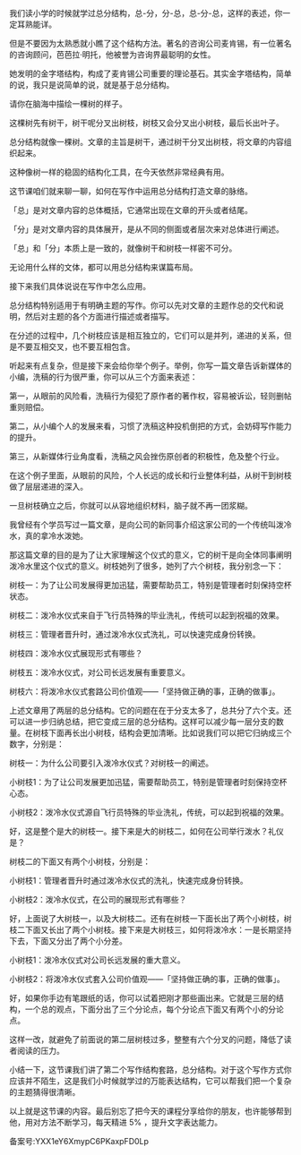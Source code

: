 我们读小学的时候就学过总分结构，总-分，分-总，总-分-总，这样的表述，你一定耳熟能详。

但是不要因为太熟悉就小瞧了这个结构方法。著名的咨询公司麦肯锡，有一位著名的咨询顾问，芭芭拉·明托，他被誉为咨询界最聪明的女性。

她发明的金字塔结构，构成了麦肯锡公司重要的理论基石。其实金字塔结构，简单的说，我只是说简单的说，就是基于总分结构。

请你在脑海中描绘一棵树的样子。

这棵树先有树干，树干呢分叉出树枝，树枝又会分叉出小树枝，最后长出叶子。

总分结构就像一棵树。文章的主旨是树干，通过树干分叉出树枝，将文章的内容组织起来。

这种像树一样的稳固的结构化工具，在今天依然非常经典有用。

这节课咱们就来聊一聊，如何在写作中运用总分结构打造文章的脉络。

「总」是对文章内容的总体概括，它通常出现在文章的开头或者结尾。

「分」是对文章内容的具体展开，是从不同的侧面或者层次来对总体进行阐述。

「总」和「分」本质上是一致的，就像树干和树枝一样密不可分。

无论用什么样的文体，都可以用总分结构来谋篇布局。

接下来我们具体说说在写作中怎么应用。

总分结构特别适用于有明确主题的写作。你可以先对文章的主题作总的交代和说明，然后对主题的各个方面进行描述或者描写。

在分述的过程中，几个树枝应该是相互独立的，它们可以是并列，递进的关系，但是不要互相交叉，也不要互相包含。

听起来有点复杂，但是接下来会给你举个例子。举例，你写一篇文章告诉新媒体的小编，洗稿的行为很严重，你可以从三个方面来表述：

第一，从眼前的风险看，洗稿行为侵犯了原作者的著作权，容易被诉讼，轻则删帖重则赔偿。

第二，从小编个人的发展来看，习惯了洗稿这种投机倒把的方式，会妨碍写作能力的提升。

第三，从新媒体行业角度看，洗稿之风会挫伤原创者的积极性，危及整个行业。

在这个例子里面，从眼前的风险，个人长远的成长和行业整体利益，从树干到树枝做了层层递进的深入。

一旦树枝确立之后，你就可以从容地组织材料，脑子就不再一团浆糊。

我曾经有个学员写过一篇文章，是向公司的新同事介绍这家公司的一个传统叫泼冷水，真的拿冷水泼她。

那这篇文章的目的是为了让大家理解这个仪式的意义，它的树干是向全体同事阐明泼冷水里这个仪式的意义。树枝她列了很多，她列了六个树枝，我分别念一下：

树枝一：为了让公司发展得更加迅猛，需要帮助员工，特别是管理者时刻保持空杯状态。

树枝二：泼冷水仪式来自于飞行员特殊的毕业洗礼，传统可以起到祝福的效果。

树枝三：管理者晋升时，通过泼冷水仪式洗礼，可以快速完成身份转换。

树枝四：泼冷水仪式展现形式有哪些？

树枝五：泼冷水仪式，对公司长远发展有重要意义。

树枝六：将泼冷水仪式套路公司价值观——「坚持做正确的事，正确的做事」。

上述文章用了两层的总分结构。它的问题在在于分支太多了，总共分了六个支。还可以进一步归纳总结，把它变成三层的总分结构。这样可以减少每一层分支的数量。在树枝下面再长出小树枝，结构会更加清晰。比如说我们可以把它归纳成三个数字，分别是：

树枝一：为什么公司要引入泼冷水仪式？对树枝一的阐述。

小树枝1：为了让公司发展更加迅猛，需要帮助员工，特别是管理者时刻保持空杯心态。

小树枝2：泼冷水仪式源自飞行员特殊的毕业洗礼，传统，可以起到祝福的效果。

好，这是整个是大的树枝一。接下来是大的树枝二，如何在公司举行泼水？礼仪是？

树枝二的下面又有两个小树枝，分别是：

小树枝1：管理者晋升时通过泼冷水仪式的洗礼，快速完成身份转换。

小树枝2：泼冷水仪式，在公司的展现形式有哪些？

好，上面说了大树枝一，以及大树枝二。还有在树枝一下面长出了两个小树枝，树枝二下面又长出了两个小树枝。接下来是大树枝三，如何将泼冷水：一是长期坚持下去，下面又分出了两个小分差。

小树枝1：泼冷水仪式对公司长远发展的重大意义。

小树枝2：将泼冷水仪式套入公司价值观——「坚持做正确的事，正确的做事」。

好，如果你手边有笔跟纸的话，你可以试着把刚才那些画出来。它就是三层的结构，一个总的观点，下面分出了三个分论点，每个分论点下面又有两个小的分论点。

这样一改，就避免了前面说的第二层树枝过多，整整有六个分叉的问题，降低了读者阅读的压力。

小结一下，这节课我们讲了第二个写作结构套路，总分结构。对于这个写作方式你应该并不陌生，这是我们小时候就学过的万能表达结构，它可以帮我们把一个复杂的主题猜得很清晰。

以上就是这节课的内容。最后别忘了把今天的课程分享给你的朋友，也许能够帮到他，用对方法不断学习，每天精进 5\% ，提升文字表达能力。

备案号:YXX1eY6XmypC6PKaxpFD0Lp